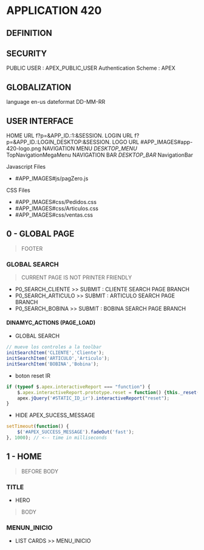 # APPLICATION 420

## DEFINITION

## SECURITY
PUBLIC USER : APEX_PUBLIC_USER
Authentication Scheme : APEX

## GLOBALIZATION
language en-us
dateformat DD-MM-RR

## USER INTERFACE

HOME URL  f?p=&APP_ID.:1:&SESSION.
LOGIN URL f?p=&APP_ID.:LOGIN_DESKTOP:&SESSION.
LOGO URL #APP_IMAGES#app-420-logo.png
NAVIGATION MENU 	*DESKTOP_MENU*  TopNavigationMegaMenu
NAVIGATION BAR 	*DESKTOP_BAR* 	NavigationBar

Javascript Files 
- #APP_IMAGES#js/pagZero.js

CSS Files
- #APP_IMAGES#css/Pedidos.css
- #APP_IMAGES#css/Articulos.css
- #APP_IMAGES#css/ventas.css


## 0 - GLOBAL PAGE

> FOOTER
### GLOBAL SEARCH 
> CURRENT PAGE IS NOT PRINTER FRIENDLY

- P0_SEARCH_CLIENTE 	>> SUBMIT : CLIENTE SEARCH PAGE BRANCH
- P0_SEARCH_ARTICULO 	>> SUBMIT : ARTICULO SEARCH PAGE BRANCH
- P0_SEARCH_BOBINA 		>> SUBMIT : BOBINA SEARCH PAGE BRANCH

#### DINAMYC_ACTIONS (PAGE_LOAD)
* GLOBAL SEARCH  
```JAVASCRIPT 
// mueve los controles a la toolbar
initSearchItem('CLIENTE','Cliente');
initSearchItem('ARTICULO','Articulo');
initSearchItem('BOBINA','Bobina');
```

* boton reset IR
```JAVASCRIPT 
if (typeof $.apex.interactiveReport === "function") {
    $.apex.interactiveReport.prototype.reset = function() {this._reset();};
    apex.jQuery('#STATIC_ID_ir').interactiveReport("reset");
}
```

* HIDE APEX_SUCESS_MESSAGE
```JAVASCRIPT 
setTimeout(function() {
    $('#APEX_SUCCESS_MESSAGE').fadeOut('fast');
}, 1000); // <-- time in milliseconds
```

## 1 - HOME

> BEFORE BODY 
### TITLE
- HERO 

> BODY 
### MENUN_INICIO
- LIST CARDS >> MENU_INICIO

 